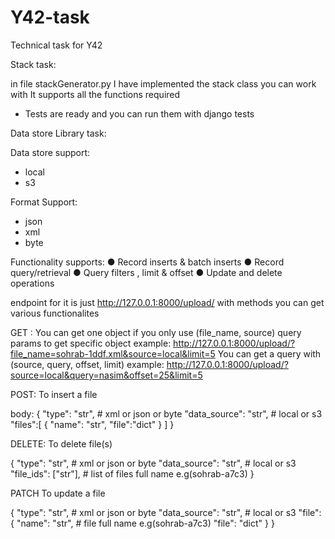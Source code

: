 # Y42-task
Technical task for Y42


Stack task:

in file stackGenerator.py I have implemented the stack class you can work with
It supports all the functions required
- Tests are ready and you can run them with django tests

Data store Library task:

Data store support:
- local
- s3

Format Support:
- json
- xml
- byte

Functionality supports:
● Record inserts & batch inserts
● Record query/retrieval
● Query filters , limit & offset
● Update and delete operations

endpoint for it is just  http://127.0.0.1:8000/upload/
with methods you can get various functionalites

GET :
You can get one object if you only use (file_name, source) query params to get specific object
example: http://127.0.0.1:8000/upload/?file_name=sohrab-1ddf.xml&source=local&limit=5
You can get a query with (source, query, offset, limit)
example: http://127.0.0.1:8000/upload/?source=local&query=nasim&offset=25&limit=5

POST: 
To insert a file

body: {
    "type": "str", # xml or json or byte
    "data_source": "str", # local or s3
    "files":[
        {
            "name": "str",
            "file":"dict"
        }
    ]
}


DELETE: 
To delete file(s)

{
    "type": "str", # xml or json or byte
    "data_source":  "str", # local or s3
    "file_ids": ["str"], # list of files full name e.g(sohrab-a7c3)
}

PATCH
To update a file 

{
    "type": "str", # xml or json or byte
    "data_source": "str", # local or s3
    "file":
        {
            "name": "str", # file full name e.g(sohrab-a7c3)
            "file": "dict"
        }
}
